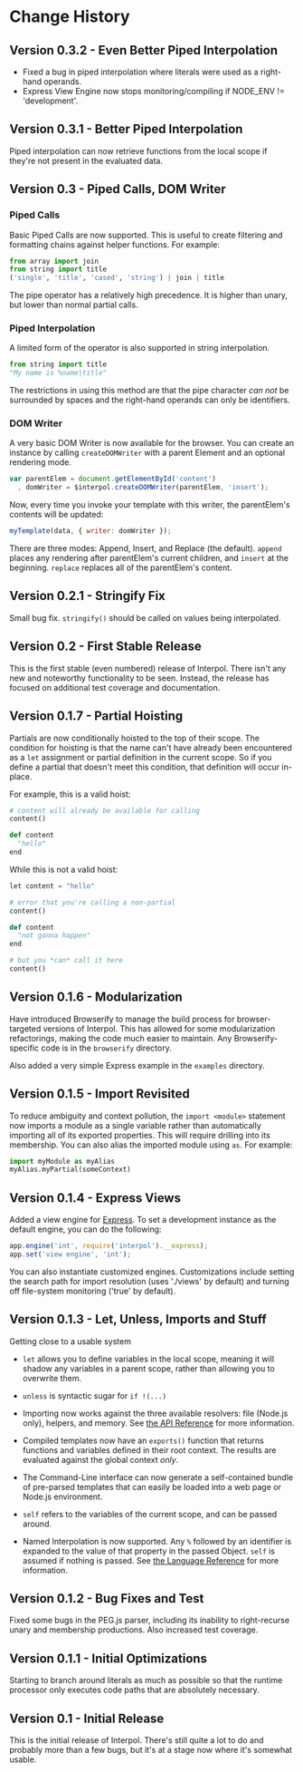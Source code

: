 # Change History

## Version 0.3.2 - Even Better Piped Interpolation
* Fixed a bug in piped interpolation where literals were used as a right-hand operands.
* Express View Engine now stops monitoring/compiling if NODE_ENV != 'development'.

## Version 0.3.1 - Better Piped Interpolation
Piped interpolation can now retrieve functions from the local scope if they're not present in the evaluated data.

## Version 0.3 - Piped Calls, DOM Writer

### Piped Calls
Basic Piped Calls are now supported.  This is useful to create filtering and formatting chains against helper functions.  For example:

```python
from array import join
from string import title
('single', 'title', 'cased', 'string') | join | title
```

The pipe operator has a relatively high precedence.  It is higher than unary, but lower than normal partial calls.

### Piped Interpolation
A limited form of the operator is also supported in string interpolation.

```python
from string import title
"My name is %name|title"
```

The restrictions in using this method are that the pipe character *can not* be surrounded by spaces and the right-hand operands can only be identifiers.

### DOM Writer
A very basic DOM Writer is now available for the browser.  You can create an instance by calling `createDOMWriter` with a parent Element and an optional rendering mode.

```javascript
var parentElem = document.getElementById('content')
  , domWriter = $interpol.createDOMWriter(parentElem, 'insert');
```

Now, every time you invoke your template with this writer, the parentElem's contents will be updated:

```javascript
myTemplate(data, { writer: domWriter });
```

There are three modes: Append, Insert, and Replace (the default).  `append` places any rendering after parentElem's current children, and `insert` at the beginning.  `replace` replaces all of the parentElem's content.

## Version 0.2.1 - Stringify Fix
Small bug fix.  `stringify()` should be called on values being interpolated.

## Version 0.2 - First Stable Release
This is the first stable (even numbered) release of Interpol.  There isn't any new and noteworthy functionality to be seen.  Instead, the release has focused on additional test coverage and documentation.

## Version 0.1.7 - Partial Hoisting
Partials are now conditionally hoisted to the top of their scope.  The condition for hoisting is that the name can't have already been encountered as a `let` assignment or partial definition in the current scope.  So if you define a partial that doesn't meet this condition, that definition will occur in-place.

For example, this is a valid hoist:

```python
# content will already be available for calling
content()

def content
  "hello"
end
```

While this is not a valid hoist:

```python
let content = "hello"

# error that you're calling a non-partial
content()

def content
  "not gonna happen"
end

# but you *can* call it here
content()
```

## Version 0.1.6 - Modularization
Have introduced Browserify to manage the build process for browser-targeted versions of Interpol.  This has allowed for some modularization refactorings, making the code much easier to maintain.  Any Browserify-specific code is in the `browserify` directory.

Also added a very simple Express example in the `examples` directory.

## Version 0.1.5 - Import Revisited
To reduce ambiguity and context pollution, the `import <module>` statement now imports a module as a single variable rather than automatically importing all of its exported properties.  This will require drilling into its membership.  You can also alias the imported module using `as`.  For example:

```python
import myModule as myAlias
myAlias.myPartial(someContext)
```

## Version 0.1.4 - Express Views
Added a view engine for [Express](http://expressjs.com/).  To set a development instance as the default engine, you can do the following:

```javascript
app.engine('int', require('interpol').__express);
app.set('view engine', 'int');
```

You can also instantiate customized engines.  Customizations include setting the search path for import resolution (uses './views' by default) and turning off file-system monitoring ('true' by default).

## Version 0.1.3 - Let, Unless, Imports and Stuff
Getting close to a usable system

* `let` allows you to define variables in the local scope, meaning it will shadow any variables in a parent scope, rather than allowing you to overwrite them.

* `unless` is syntactic sugar for `if !(...)`

* Importing now works against the three available resolvers: file (Node.js only), helpers, and memory.  See [the API Reference](API_Reference.md) for more information.

* Compiled templates now have an `exports()` function that returns functions and variables defined in their root context.  The results are evaluated against the global context *only*.

* The Command-Line interface can now generate a self-contained bundle of pre-parsed templates that can easily be loaded into a web page or Node.js environment.

* `self` refers to the variables of the current scope, and can be passed around.

* Named Interpolation is now supported.  Any `%` followed by an identifier is expanded to the value of that property in the passed Object. `self` is assumed if nothing is passed.  See [the Language Reference](Language_Reference.md) for more information.

## Version 0.1.2 - Bug Fixes and Test
Fixed some bugs in the PEG.js parser, including its inability to right-recurse unary and membership productions.  Also increased test coverage.

## Version 0.1.1 - Initial Optimizations
Starting to branch around literals as much as possible so that the runtime processor only executes code paths that are absolutely necessary.

## Version 0.1 - Initial Release
This is the initial release of Interpol.  There's still quite a lot to do and probably more than a few bugs, but it's at a stage now where it's somewhat usable.
